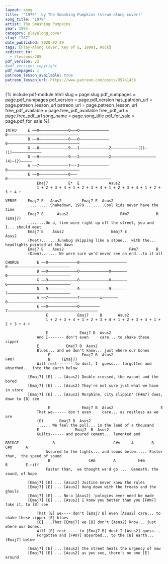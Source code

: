 ```yaml
---
layout: song
title: '"1979"  by The Smashing Pumpkins (strum-along cover)'
song_title: "1979"
artist: The Smashing Pumpkins
year: 1995
category: playalong_cover
slug: "287"
date_published: 2020-02-29
tags: [Play-Along Cover, Key of E, 1990s, Rock]
redirect_to:
  - /lessons/285
pdf_version: v2
#pdf_version: copyright
pdf_numpages: 1
patreon_lesson_available: true
patreon_lesson_url: https://www.patreon.com/posts/35741438
---
```


{% include pdf-module.html slug = page.slug pdf_numpages = page.pdf_numpages pdf_version = page.pdf_version has_patreon_url = page.patreon_lesson_url patreon_url = page.patreon_lesson_url free_pdf_available = page.free_pdf_available free_pdf_url = page.free_pdf_url song_name = page.song_title pdf_for_sale = page.pdf_for_sale %}

<!-- patreon_lesson_available: true
patreon_lesson_url: https://www.patreon.com/posts/34261805 -->


    INTRO     E ––0–––––––––––––0–––0–––––––––––––0––––––––––––––––––––––––––––––––
              B ––0–––––––––––––0–––0–––––––––––––0––––––––––––––––––––––––––––––––
              G ––8–––––––––––––9–––1–––––––––––––2––––––––––––(2)–(1)–––––––––––––
              D ––9–––––––––––––9–––2–––––––––––––2––––––––––––––––––––(4)–(2)–––––
              A ––7–––––––––––––7–––2–––––––––––––0––––––––––––––––––––––––––––––––
              E ––0–––––––––––––0–––0––––––––––––––––––––––––––––––––––––––––––––––
                  Emaj7         E*  E             Asus2
                  1 + 2 + 3 + 4 + 1 + 2 + 3 + 4 + 1 + 2 + 3 + 4 + 1 + 2 + 3 + 4 +

    VERSE     Emaj7 E   Asus2         Emaj7 E  Asus2
              ..........Shakedown, 1979.........Cool kids never have the time
              Emaj7 E      Asus2                       F#m7            B            (Emaj7)
              ........On a, live wire right up off the street, you and I... should meet
              Emaj7 E    Asus2                     Emaj7 E             Asus2
              (Meet).......Junebug skipping like a stone... with the... headlights pointed at the dawn
              Emaj7 E    Asus2                             F#m7        B
              (Dawn)....... We were sure we'd never see an end...to it all

    CHORUS        E ––0–––––––––––––0–––––––––––––––––––––0––––––––––––––––––––––––––––
                  B ––0–––––––––––––0–––––––––––––0–––––––0––––––––––––––––––––––––––––
                  G ––9–––––––––––––8–––––––––––––8–––––––6––––––––––––––––––––––––––––
                  D ––9–––––––––––––9–––––––––––––9–––––––7––––––––––––––––––––––––––––
                  A ––7–––––––––––––7–––––––––x–––––––0––––––––––––––––––––––––––––––––
                  E ––0–––––––––––––0–––––––––7––––––––––––––––––––––––––––––––––––––––
                      E             Emaj7     B       Asus2
                      1 + 2 + 3 + 4 + 1 + 2 + 3 + 4 + 1 + 2 + 3 + 4 + 1 + 2 + 3 + 4 +

                      E              Emaj7 B  Asus2
                  And I------- don't even     care... to shake these zipper
                  E            Emaj7 B  Asus2
                  Blues... and we don't know... just where our bones
                       E              Emaj7 B  Asus2                    F#m7               B     (Emaj7)
                  Will rest------- to dust, I  guess... forgotten and absorbed... into the earth below

              [Emaj7] [E] ... [Asus2] Double crossed, the vacant and the bored
              [Emaj7] [E] ... [Asus2] They're not sure just what we have in store
              [Emaj7] [E] ... [Asus2] Morphine, city slippin' [F#m7] dues, down to [B] see

                       E              Emaj7 B  Asus2                     E
                  That we------ don't even     care... as restless as we are
                  (E)       Emaj7 B  Asus2
                  ...... We feel the pull... in the land of a thousand
                  E                Emaj7  B  Asus2
                  Guilts------ and poured cement... lamented and

    BRIDGE               B                          C#m     A        B                 C#m      A    
                      Assured to the lights... and towns below..... Faster than,  the speed of sound  
                       B                 C#m        A          F#m         B        E-riff
                      Faster than,  we thought we'd go..... Beneath, the sound, of hope

              [Emaj7] [E] ... [Asus2] Justine never knew the rules
              [Emaj7] [E] ... [Asus2] Hung down with the freaks and the ghouls
              [Emaj7] [E] ... No-a [Asus2] 'pologies ever need be made
              [Emaj7] [E] ... [Asus2] I know you better than you [F#m7] fake it, to [B] see

                  That [E] we---- don't [Emaj7 B] even [Asus2] care... to shake these zipper [E] blues
                  [E] ...That [Emaj7] we [B] don't [Asus2] know... just where our bones,
                  Will [E] rest----- to [Emaj7 B] dust I [Asus2] guess...
                  Forgotten and [F#m7] absorbed... to the [B] earth... [Emaj7] below

              [Emaj7] [E] ... [Asus2] the street heats the urgency of now
              [Emaj7] [E] ... [Asus2] as you see, there's no one [E] around


<!-- 1 + 2 + 3 + 4 + 1 + 2 + 3 + 4 +
D   D   D U D U   U D   D U D
    >       >       >       > -->
